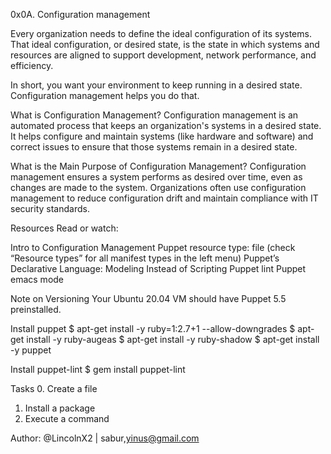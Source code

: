 0x0A. Configuration management

Every organization needs to define the ideal configuration of its systems. That ideal configuration, or desired state, is the state in which systems and resources are aligned to support development, network performance, and efficiency.

In short, you want your environment to keep running in a desired state. Configuration management helps you do that.

What is Configuration Management?
Configuration management is an automated process that keeps an organization's systems in a desired state. It helps configure and maintain systems (like hardware and software) and correct issues to ensure that those systems remain in a desired state.

What is the Main Purpose of Configuration Management?
Configuration management ensures a system performs as desired over time, even as changes are made to the system. Organizations often use configuration management to reduce configuration drift and maintain compliance with IT security standards.

Resources
Read or watch:

Intro to Configuration Management
Puppet resource type: file (check “Resource types” for all manifest types in the left menu)
Puppet’s Declarative Language: Modeling Instead of Scripting
Puppet lint
Puppet emacs mode

Note on Versioning
Your Ubuntu 20.04 VM should have Puppet 5.5 preinstalled.

Install puppet
$ apt-get install -y ruby=1:2.7+1 --allow-downgrades
$ apt-get install -y ruby-augeas
$ apt-get install -y ruby-shadow
$ apt-get install -y puppet

Install puppet-lint
$ gem install puppet-lint

Tasks
0. Create a file
1. Install a package
2. Execute a command

Author: @LincolnX2 | sabur,yinus@gmail.com

